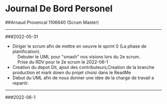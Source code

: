# Journal De Bord Personel
##Arnaud Provencal 1106640 (Scrum Master)

***

###2022-05-31
- Diriger le scrum afin de mettre en oeuvre le sprint 0 (La phase de planification).<br>
  &nbsp;&nbsp;&nbsp;&nbsp;Debuter le UML pour "smash" nos visions lors du 2e scrum.<br>
  &nbsp;&nbsp;&nbsp;&nbsp;Prise du RDV pour le 2e scrum le 2022-06-1<br>
- Creation du depot Git, ajout des contributeurs,Creation de la branche production et mark down du projet choisi dans le ReadMe<br>
- Debut du UML afin de nous donner une idee de la charge de travail a repartir.<br>


***
###2022-06-1

